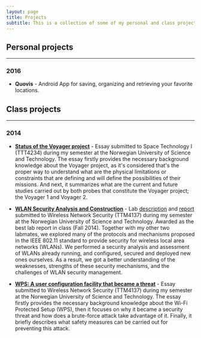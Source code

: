 ```yaml
---
layout: page
title: Projects
subtitle: This is a collection of some of my personal and class projects. Although some might be better than others, the main purpose they serve is for me to learn, practice or play with all those things that interest me or I am feeling curious about at some point in time.
---
```


## Personal projects
---

### 2016
- **Quovis** - Android App for saving, organizing and retrieving your favorite locations.


## Class projects
---

### 2014
- [**Status of the Voyager project**](/docs/space-technology-essay-antonio.pdf) - Essay submitted to Space Technology I (TTT4234) during my semester at the Norwegian University of Science and Technology. The essay firstly provides the necessary background knowledge about the Voyager project, as it's considered that's the proper way to understand what are the physical limitations or constraints that are defining and will define the possibilities of their missions. And next, it summarizes what are the current and future studies carried out by both probes that constitute the Voyager project; the Voyager 1 and Voyager 2.

- [**WLAN Security Analysis and Construction**](/docs/ttm4137-lab-report.pdf) - Lab [description](/docs/ttm4137-lab-description.pdf) and [report](/docs/ttm4137-lab-report.pdf) submitted to Wireless Network Security (TTM4137) during my semester at the Norwegian University of Science and Technology. Awarded as the best lab report in class (Fall 2014). Together with my other two labmates, we explored many of the protocols and mechanisms proposed in the IEEE 802.11 standard to provide security for wireless local area networks (WLANs). We performed a security analysis and assessment of WLANs already running, and configured, secured and deployed new ones ourselves. As a result, we got a better understanding of the weaknesses, strengths of these security mechanisms, and the challenges of WLAN security management. 

- [**WPS: A user configuration facility that became a threat**](/docs/ttm4137-essay-antonio.pdf) - Essay submitted to Wireless Network Security (TTM4137) during my semester at the Norwegian University of Science and Technology. The essay firstly provides the necessary background knowledge about the Wi-Fi Protected Setup (WPS), then it focuses on why it became a security threat and how does a brute-force attack take advantage of it. Finally, it briefly describes what safety measures can be carried out for preventing this attack.